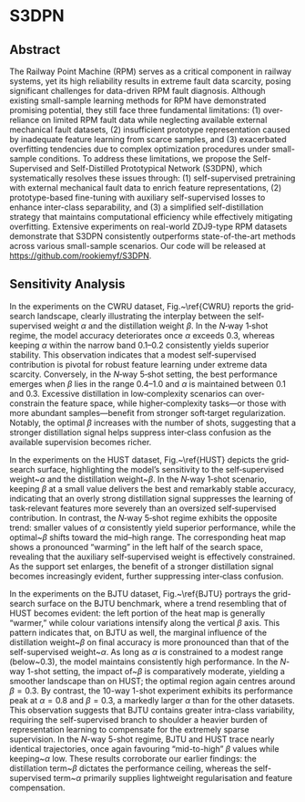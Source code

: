 # S3DPN



## Abstract
The Railway Point Machine (RPM) serves as a critical component in railway systems, yet its high reliability results in extreme fault data scarcity, posing significant challenges for data-driven RPM fault diagnosis. Although existing small-sample learning methods for RPM have demonstrated promising potential, they still face three fundamental limitations: (1) over-reliance on limited RPM fault data while neglecting available external mechanical fault datasets, (2) insufficient prototype representation caused by inadequate feature learning from scarce samples, and (3) exacerbated overfitting tendencies due to complex optimization procedures under small-sample conditions. To address these limitations, we propose the Self-Supervised and Self-Distilled Prototypical Network (S3DPN), which systematically resolves these issues through: (1) self-supervised pretraining with external mechanical fault data to enrich feature representations, (2) prototype-based fine-tuning with auxiliary self-supervised losses to enhance inter-class separability, and (3) a simplified self-distillation strategy that maintains computational efficiency while effectively mitigating overfitting. Extensive experiments on real-world ZDJ9-type RPM datasets demonstrate that S3DPN consistently outperforms state-of-the-art methods across various small-sample scenarios. Our code will be released at https://github.com/rookiemyf/S3DPN.


## Sensitivity Analysis

In the experiments on the CWRU dataset, Fig.~\ref{CWRU} reports the grid‐search landscape, clearly illustrating the interplay between the self‐supervised weight $\alpha$ and the distillation weight $\beta$. In the $N$‐way 1‐shot regime, the model accuracy deteriorates once $\alpha$ exceeds 0.3, whereas keeping $\alpha$ within the narrow band 0.1–0.2 consistently yields superior stability.  This observation indicates that a modest self‐supervised contribution is pivotal for robust feature learning under extreme data scarcity. Conversely, in the $N$‐way 5‐shot setting, the best performance emerges when $\beta$ lies in the range 0.4–1.0 and $\alpha$ is maintained between 0.1 and 0.3.  Excessive distillation in low‐complexity scenarios can over‐constrain the feature space, while higher‐complexity tasks—or those with more abundant samples—benefit from stronger soft‐target regularization.  Notably, the optimal $\beta$ increases with the number of shots, suggesting that a stronger distillation signal helps suppress inter‐class confusion as the available supervision becomes richer.



In the experiments on the HUST dataset, Fig.~\ref{HUST} depicts the grid‐search surface, highlighting the model’s sensitivity to the self‐supervised weight~$\alpha$ and the distillation weight~$\beta$. In the $N$‐way 1‐shot scenario, keeping $\beta$ at a small value delivers the best and remarkably stable accuracy, indicating that an overly strong distillation signal suppresses the learning of task‐relevant features more severely than an oversized self‐supervised contribution. In contrast, the $N$‐way 5‐shot regime exhibits the opposite trend: smaller values of $\alpha$ consistently yield superior performance, while the optimal~$\beta$ shifts toward the mid–high range.  The corresponding heat map shows a pronounced “warming” in the left half of the search space, revealing that the auxiliary self‐supervised weight is effectively constrained.  As the support set enlarges, the benefit of a stronger distillation signal becomes increasingly evident, further suppressing inter‐class confusion.


In the experiments on the BJTU dataset, Fig.~\ref{BJTU} portrays the grid-search surface on the BJTU benchmark, where a trend resembling that of HUST becomes evident: the left portion of the heat map is generally “warmer,” while colour variations intensify along the vertical $\beta$ axis.  This pattern indicates that, on BJTU as well, the marginal influence of the distillation weight~$\beta$ on final accuracy is more pronounced than that of the self-supervised weight~$\alpha$.  As long as $\alpha$ is constrained to a modest range (below~0.3), the model maintains consistently high performance. In the $N$-way 1-shot setting, the impact of~$\beta$ is comparatively moderate, yielding a smoother landscape than on HUST; the optimal region again centres around $\beta=0.3$.  By contrast, the 10-way 1-shot experiment exhibits its performance peak at $\alpha=0.8$ and $\beta=0.3$, a markedly larger $\alpha$ than for the other datasets.  This observation suggests that BJTU contains greater intra-class variability, requiring the self-supervised branch to shoulder a heavier burden of representation learning to compensate for the extremely sparse supervision. In the $N$-way 5-shot regime, BJTU and HUST trace nearly identical trajectories, once again favouring “mid-to-high” $\beta$ values while keeping~$\alpha$ low.  These results corroborate our earlier findings: the distillation term~$\beta$ dictates the performance ceiling, whereas the self-supervised term~$\alpha$ primarily supplies lightweight regularisation and feature compensation.
